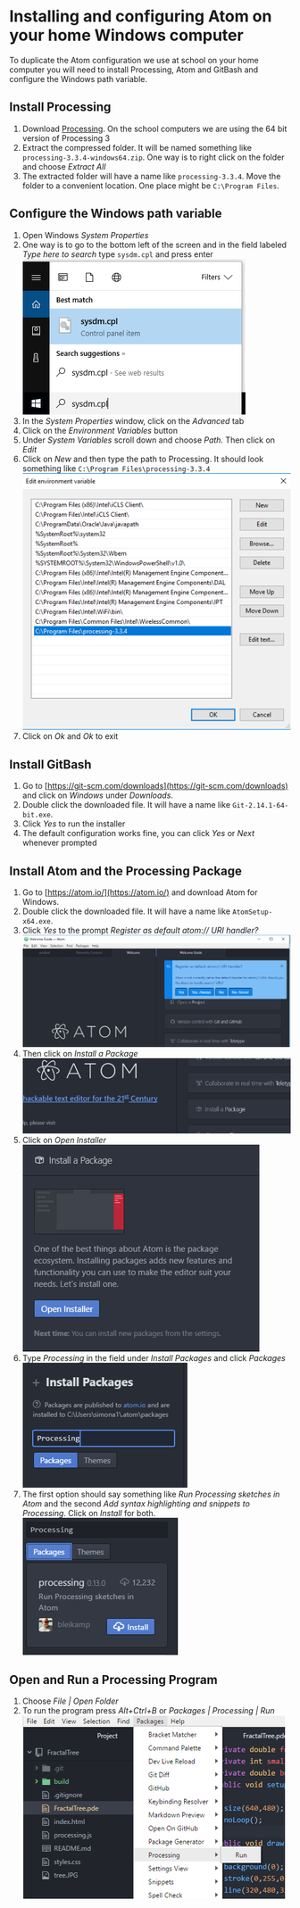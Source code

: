 Installing and configuring Atom on your home Windows computer
=============================

To duplicate the Atom configuration we use at school on your home computer you will need to install Processing, Atom and GitBash and configure the Windows path variable.

Install Processing
------------------
1. Download [Processing](https://processing.org/download/?processing). On the school computers we are using the 64 bit version of Processing 3
2. Extract the compressed folder. It will be named something like `processing-3.3.4-windows64.zip`. One way is to right click on the folder and choose *Extract All*
3. The extracted folder will have a name like `processing-3.3.4`. Move the folder to a convenient location. One place might be `C:\Program Files`.

Configure the Windows path variable
---------------
1. Open Windows *System Properties*
2. One way is to go to the bottom left of the screen and in the field labeled *Type here to search* type `sysdm.cpl` and press enter  
![sysdm.cpl](AtomConfig9.png)
3. In the *System Properties* window, click on the *Advanced* tab
4. Click on the *Environment Variables* button
5. Under *System Variables* scroll down and choose *Path.* Then click on *Edit*  
6. Click on *New* and then type the path to Processing. It should look something like `C:\Program Files\processing-3.3.4`  
![sysdm.cpl](AtomConfig10.png)
7. Click on *Ok* and *Ok* to exit

Install GitBash
---------------
1. Go to [https://git-scm.com/downloads](https://git-scm.com/downloads) and click on *Windows* under *Downloads*.
2. Double click the downloaded file. It will have a name like `Git-2.14.1-64-bit.exe`.
3. Click *Yes* to run the installer
4. The default configuration works fine, you can click *Yes* or *Next* whenever prompted

Install Atom and the Processing Package
---------------
1. Go to [https://atom.io/](https://atom.io/) and download Atom for Windows. 
2. Double click the downloaded file. It will have a name like `AtomSetup-x64.exe`.
3. Click *Yes* to the prompt *Register as default atom:// URI handler?*   
![](AtomConfig1.PNG)   
4. Then click on *Install a Package*   
![](AtomConfig2.PNG)   
5. Click on *Open Installer*   
![](AtomConfig3.PNG)   
6. Type *Processing* in the field under *Install Packages* and click *Packages*   
![](AtomConfig4.PNG)   
7. The first option should say something like *Run Processing sketches in Atom* and the second *Add syntax highlighting and snippets to Processing*. Click on *Install* for both.  
![](AtomConfig5.PNG)   

Open and Run a Processing Program
---------------
1. Choose *File | Open Folder*
2. To run the program press *Alt+Ctrl+B* or *Packages | Processing | Run*   
![](AtomConfig8.PNG)      

<!--Configure Atom
---------------
1. Choose *Edit | Select Grammar*   
![](AtomConfig6.PNG)    
2. Choose *Java*    
![](AtomConfig7.PNG)  -->  


